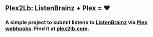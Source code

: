 ## Plex2Lb: ListenBrainz + Plex = ❤

### A simple project to submit listens to [ListenBrainz](https://listenbrainz.org/) via [Plex webhooks](https://support.plex.tv/articles/115002267687-webhooks/). Find it at [plex2lb.com](https://plex2lb.com).
